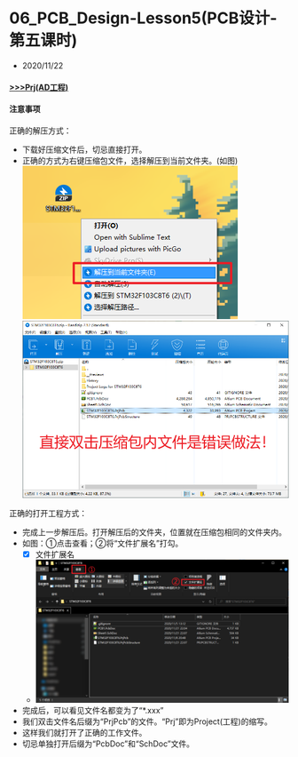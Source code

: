 # 06_PCB_Design-Lesson5(PCB设计-第五课时)
- 2020/11/22
#### [>>>Prj(AD工程)](../02_PCB_Design-Lesson1/Prj)

#### 注意事项
正确的解压方式：

- 下载好压缩文件后，切忌直接打开。
- 正确的方式为右键压缩包文件，选择解压到当前文件夹。(如图)
![](data/img/2020-11-22_10-39-59.png)
![](data/img/2020-11-22_10-41-08.png)


正确的打开工程方式：
- 完成上一步解压后。打开解压后的文件夹，位置就在压缩包相同的文件夹内。
- 如图：①点击查看；②将“文件扩展名”打勾。
  - [X] 文件扩展名
  - ![](data/img/2020-11-22_10-46-01.png)
- 完成后，可以看见文件名都变为了“*.xxx”
- 我们双击文件名后缀为“PrjPcb”的文件。“Prj”即为Project(工程)的缩写。
- 这样我们就打开了正确的工作文件。
- 切忌单独打开后缀为“PcbDoc”和“SchDoc”文件。

